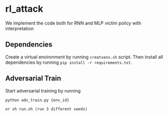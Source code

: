 # rl_attack
We implement the code both for RNN and MLP victim policy with interpretation

## Dependencies

Create a virtual environment by running `creatvenv.sh` script. Then install all dependencies by running `pip install -r requirements.txt`.


## Adversarial Train

Start adversarial training by running 
```
python adv_train.py {env_id}

or sh run.sh (run 3 different seeds)
```
